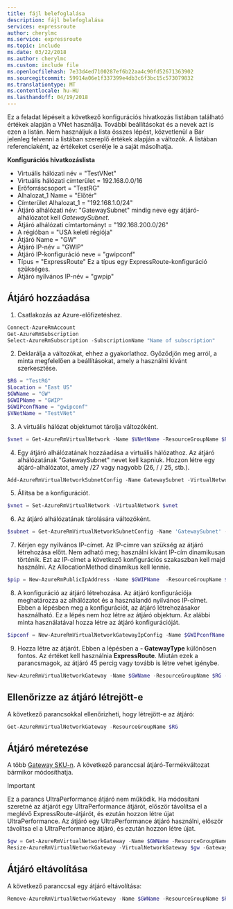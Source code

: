 ```yaml
---
title: fájl belefoglalása
description: fájl belefoglalása
services: expressroute
author: cherylmc
ms.service: expressroute
ms.topic: include
ms.date: 03/22/2018
ms.author: cherylmc
ms.custom: include file
ms.openlocfilehash: 7e33d4ed7100287ef6b22aa4c90fd52671363902
ms.sourcegitcommit: 59914a06e1f337399e4db3c6f3bc15c573079832
ms.translationtype: MT
ms.contentlocale: hu-HU
ms.lasthandoff: 04/19/2018
---
```

Ez a feladat lépéseit a következő konfigurációs hivatkozás listában található értékek alapján a VNet használja. További beállításokat és a nevek azt is ezen a listán. Nem használjuk a lista összes lépést, közvetlenül a Bár jelenleg felvenni a listában szereplő értékek alapján a változók. A listában referenciaként, az értékeket cserélje le a saját másolhatja.

**Konfigurációs hivatkozáslista**

* Virtuális hálózati név = "TestVNet"
* Virtuális hálózati címterület = 192.168.0.0/16
* Erőforráscsoport = "TestRG"
* Alhalozat_1 Name = "Előtér" 
* Címterület Alhalozat_1 = "192.168.1.0/24"
* Átjáró alhálózati név: "GatewaySubnet" mindig neve egy átjáró-alhálózatot kell *GatewaySubnet*.
* Átjáró alhálózati címtartományt = "192.168.200.0/26"
* A régióban = "USA keleti régiója"
* Átjáró Name = "GW"
* Átjáró IP-név = "GWIP"
* Átjáró IP-konfiguráció neve = "gwipconf"
* Típus = "ExpressRoute" Ez a típus egy ExpressRoute-konfiguráció szükséges.
* Átjáró nyilvános IP-név = "gwpip"

## <a name="add-a-gateway"></a>Átjáró hozzáadása
1. Csatlakozás az Azure-előfizetéshez.

  ```powershell 
  Connect-AzureRmAccount
  Get-AzureRmSubscription 
  Select-AzureRmSubscription -SubscriptionName "Name of subscription"
  ```
2. Deklarálja a változókat, ehhez a gyakorlathoz. Győződjön meg arról, a minta megfelelően a beállításokat, amely a használni kívánt szerkesztése.

  ```powershell 
  $RG = "TestRG"
  $Location = "East US"
  $GWName = "GW"
  $GWIPName = "GWIP"
  $GWIPconfName = "gwipconf"
  $VNetName = "TestVNet"
  ```
3. A virtuális hálózat objektumot tárolja változóként.

  ```powershell
  $vnet = Get-AzureRmVirtualNetwork -Name $VNetName -ResourceGroupName $RG
  ```
4. Egy átjáró alhálózatának hozzáadása a virtuális hálózathoz. Az átjáró alhálózatának "GatewaySubnet" nevet kell kapniuk. Hozzon létre egy átjáró-alhálózatot, amely /27 vagy nagyobb (26, / / 25, stb.).

  ```powershell
  Add-AzureRmVirtualNetworkSubnetConfig -Name GatewaySubnet -VirtualNetwork $vnet -AddressPrefix 192.168.200.0/26
  ```
5. Állítsa be a konfigurációt.

  ```powershell
  $vnet = Set-AzureRmVirtualNetwork -VirtualNetwork $vnet
  ```
6. Az átjáró alhálózatának tárolására változóként.

  ```powershell
  $subnet = Get-AzureRmVirtualNetworkSubnetConfig -Name 'GatewaySubnet' -VirtualNetwork $vnet
  ```
7. Kérjen egy nyilvános IP-címet. Az IP-címre van szükség az átjáró létrehozása előtt. Nem adható meg; használni kívánt IP-cím dinamikusan történik. Ezt az IP-címet a következő konfigurációs szakaszban kell majd használni. Az AllocationMethod dinamikus kell lennie.

  ```powershell
  $pip = New-AzureRmPublicIpAddress -Name $GWIPName  -ResourceGroupName $RG -Location $Location -AllocationMethod Dynamic
  ```
8. A konfiguráció az átjáró létrehozása. Az átjáró konfigurációja meghatározza az alhálózatot és a használandó nyilvános IP-címet. Ebben a lépésben meg a konfigurációt, az átjáró létrehozásakor használható. Ez a lépés nem hoz létre az átjáró objektum. Az alábbi minta használatával hozza létre az átjáró konfigurációját.

  ```powershell
  $ipconf = New-AzureRmVirtualNetworkGatewayIpConfig -Name $GWIPconfName -Subnet $subnet -PublicIpAddress $pip
  ```
9. Hozza létre az átjárót. Ebben a lépésben a **- GatewayType** különösen fontos. Az értéket kell használnia **ExpressRoute**. Miután ezek a parancsmagok, az átjáró 45 percig vagy tovább is létre vehet igénybe.

  ```powershell
  New-AzureRmVirtualNetworkGateway -Name $GWName -ResourceGroupName $RG -Location $Location -IpConfigurations $ipconf -GatewayType Expressroute -GatewaySku Standard
  ```

## <a name="verify-the-gateway-was-created"></a>Ellenőrizze az átjáró létrejött-e
A következő parancsokkal ellenőrizheti, hogy létrejött-e az átjáró:

```powershell
Get-AzureRmVirtualNetworkGateway -ResourceGroupName $RG
```

## <a name="resize-a-gateway"></a>Átjáró méretezése
A több [Gateway SKU-n](../articles/expressroute/expressroute-about-virtual-network-gateways.md). A következő paranccsal átjáró-Termékváltozat bármikor módosíthatja.

> [!IMPORTANT]
> Ez a parancs UltraPerformance átjáró nem működik. Ha módosítani szeretné az átjárót egy UltraPerformance átjárót, először távolítsa el a meglévő ExpressRoute-átjárót, és ezután hozzon létre újat UltraPerformance. Az átjáró egy UltraPerformance átjáró használni, először távolítsa el a UltraPerformance átjáró, és ezután hozzon létre újat.
> 
> 

```powershell
$gw = Get-AzureRmVirtualNetworkGateway -Name $GWName -ResourceGroupName $RG
Resize-AzureRmVirtualNetworkGateway -VirtualNetworkGateway $gw -GatewaySku HighPerformance
```

## <a name="remove-a-gateway"></a>Átjáró eltávolítása
A következő paranccsal egy átjáró eltávolítása:

```powershell
Remove-AzureRmVirtualNetworkGateway -Name $GWName -ResourceGroupName $RG
```
